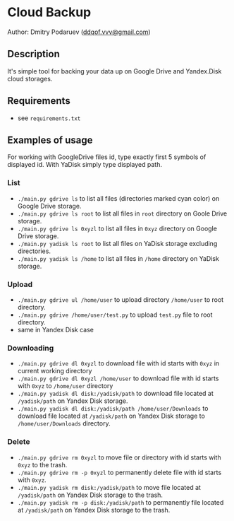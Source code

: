 # Cloud Backup

Author: Dmitry Podaruev (ddqof.vvv@gmail.com)

## Description

It's simple tool for backing your data up on Google Drive and Yandex.Disk cloud storages.

## Requirements

* see `requirements.txt`

## Examples of usage

For working with GoogleDrive files id, type exactly first 5 symbols of displayed id. 
With YaDisk simply type displayed path.

### List
* `./main.py gdrive ls` to list all files (directories marked cyan color) on Google Drive storage.
* `./main.py gdrive ls root` to list all files in `root` directory on Goole Drive storage.
* `./main.py gdrive ls 0xyzl` to list all files in `0xyz` directory on Google Drive storage.
* `./main.py yadisk ls root` to list all files on YaDisk storage excluding directories.
* `./main.py yadisk ls /home` to list all files in `/home` directory on YaDisk storage.


### Upload
* `./main.py gdrive ul /home/user` to upload directory `/home/user` to root directory.
* `./main.py gdrive /home/user/test.py` to upload `test.py` file to root directory.
* same in Yandex Disk case

### Downloading
* `./main.py gdrive dl 0xyzl` to download file with id starts with `0xyz` in current working directory
* `./main.py gdrive dl 0xyzl /home/user` to download file with id starts with `0xyz` to `/home/user` directory
* `./main.py yadisk dl disk:/yadisk/path` to download file located at `/yadisk/path` on Yandex Disk storage.
* `./main.py yadisk dl disk:/yadisk/path /home/user/Downloads` to download file located at
 `/yadisk/path` on Yandex Disk storage to `/home/user/Downloads` directory.


### Delete
* `./main.py gdrive rm 0xyzl` to move file or directory with id starts with `0xyz` to the trash.
* `./main.py gdrive rm -p 0xyzl` to permanently delete file with id starts with `0xyz`. 
* `./main.py yadisk rm disk:/yadisk/path` to move file located at `/yadisk/path` on Yandex Disk storage to the trash.
* `./main.py yadisk rm -p disk:/yadisk/path` to permanently file located at `/yadisk/path` on Yandex Disk storage to the trash.
